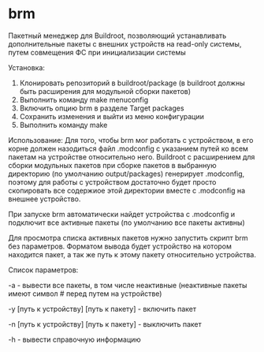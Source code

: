 # brm

Пакетный менеджер для Buildroot, позволяющий устанавливать дополнительные пакеты с внешних устройств на read-only системы, путем совмещения ФС при инициализации системы

Установка:
  1. Клонировать репозиторий в buildroot/package (в buildroot должны быть расширения для модульной сборки пакетов)
  2. Выполнить команду make menuconfig
  3. Включить опцию brm в разделе Target packages
  4. Сохранить изменения и выйти из меню конфигурации
  5. Выполнить команду make

Использование:
  Для того, чтобы brm мог работать с устройством, в его корне должен назодиться файл .modconfig с указанием путей ко всем пакетам на устройстве относительно него. Buildroot с расширением для сборки модульных пакетов при сборке пакетов в выбранную директорию (по умолчанию output/packages) генерирует .modconfig, поэтому для работы с устройством достаточно будет просто скопировать все содержиое этой директории вместе с .modconfig на внешнее устройство.
  
  При запуске brm автоматически найдет устройства с .modconfig и подключит все активные пакеты (по умолчанию все пакеты активны)
  
  Для просмотра списка активных пакетов нужно запустить скрипт brm без параметров. Форматом вывода будет устройство на котором находится пакет, а так же путь к этому пакету относительно устройства.
  
  Список параметров:
    
  -a - вывести все пакеты, в том числе неактивные (неактивные пакеты имеют символ # перед путем на устройстве)

  -y [путь к устройству] [путь к пакету] - включить пакет

  -n [путь к устройству] [путь к пакету] - выключить пакет 

  -h - вывести справочную информацию
